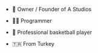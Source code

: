 - 👑 Owner / Founder of A Studios

- 🧑‍💻 Programmer

- 🏀 Professional basketball player

- 🇹🇷 From Turkey
